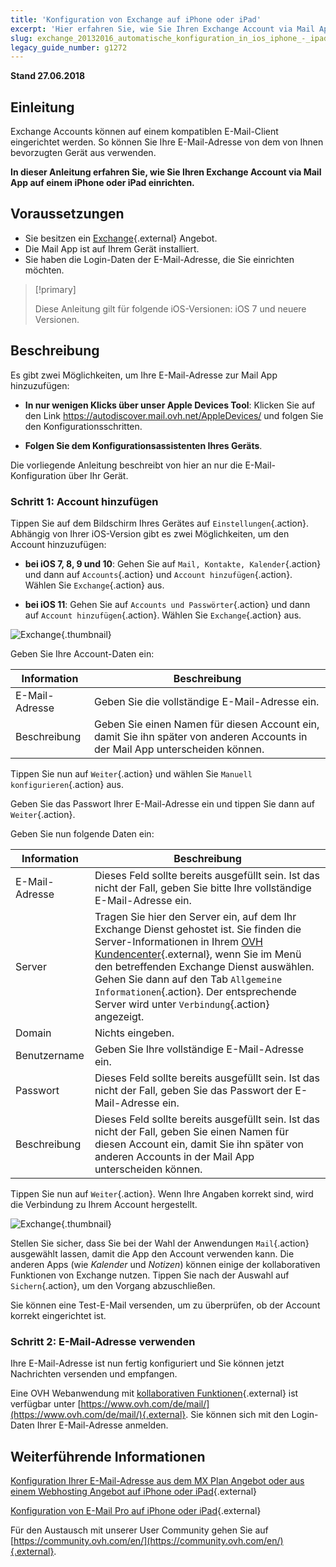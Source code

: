 ```yaml
---
title: 'Konfiguration von Exchange auf iPhone oder iPad'
excerpt: 'Hier erfahren Sie, wie Sie Ihren Exchange Account via Mail App auf einem iPhone oder iPad einrichten.'
slug: exchange_20132016_automatische_konfiguration_in_ios_iphone_-_ipad
legacy_guide_number: g1272
---
```


**Stand 27.06.2018**

## Einleitung

Exchange Accounts können auf einem kompatiblen E-Mail-Client eingerichtet werden. So können Sie Ihre E-Mail-Adresse von dem von Ihnen bevorzugten Gerät aus verwenden.

**In dieser Anleitung erfahren Sie, wie Sie Ihren Exchange Account via Mail App auf einem iPhone oder iPad einrichten.**

## Voraussetzungen

- Sie besitzen ein [Exchange](https://www.ovh.com/de/emails/){.external} Angebot.
- Die Mail App ist auf Ihrem Gerät installiert.
- Sie haben die Login-Daten der E-Mail-Adresse, die Sie einrichten möchten.

> [!primary]
>
> Diese Anleitung gilt für folgende iOS-Versionen: iOS 7 und neuere Versionen.
>

## Beschreibung

Es gibt zwei Möglichkeiten, um Ihre E-Mail-Adresse zur Mail App hinzuzufügen:

- **In nur wenigen Klicks über unser Apple Devices Tool**: Klicken Sie auf den Link <https://autodiscover.mail.ovh.net/AppleDevices/> und folgen Sie den Konfigurationsschritten.

- **Folgen Sie dem Konfigurationsassistenten Ihres Geräts**.

Die vorliegende Anleitung beschreibt von hier an nur die E-Mail-Konfiguration über Ihr Gerät.

### Schritt 1: Account hinzufügen

Tippen Sie auf dem Bildschirm Ihres Gerätes auf `Einstellungen`{.action}. Abhängig von Ihrer iOS-Version gibt es zwei Möglichkeiten, um den Account hinzuzufügen:

- **bei iOS 7, 8, 9 und 10**: Gehen Sie auf `Mail, Kontakte, Kalender`{.action} und dann auf `Accounts`{.action} und `Account hinzufügen`{.action}. Wählen Sie `Exchange`{.action} aus.

- **bei iOS 11**: Gehen Sie auf `Accounts und Passwörter`{.action} und dann auf `Account hinzufügen`{.action}. Wählen Sie `Exchange`{.action} aus.

![Exchange](images/configuration-mail-exchange-ios-step1.png){.thumbnail}

Geben Sie Ihre Account-Daten ein:

|Information|Beschreibung|
|---|---|
|E-Mail-Adresse|Geben Sie die vollständige E-Mail-Adresse ein.|
|Beschreibung|Geben Sie einen Namen für diesen Account ein, damit Sie ihn später von anderen Accounts in der Mail App unterscheiden können.|

Tippen Sie nun auf `Weiter`{.action} und wählen Sie `Manuell konfigurieren`{.action} aus.

Geben Sie das Passwort Ihrer E-Mail-Adresse ein und tippen Sie dann auf `Weiter`{.action}.

Geben Sie nun folgende Daten ein:

|Information|Beschreibung|
|---|---|
|E-Mail-Adresse|Dieses Feld sollte bereits ausgefüllt sein. Ist das nicht der Fall, geben Sie bitte Ihre vollständige E-Mail-Adresse ein.|
|Server|Tragen Sie hier den Server ein, auf dem Ihr Exchange Dienst gehostet ist. Sie finden die Server-Informationen in Ihrem [OVH Kundencenter](https://www.ovh.com/auth/?action=gotomanager){.external}, wenn Sie im Menü den betreffenden Exchange Dienst auswählen. Gehen Sie dann auf den Tab `Allgemeine Informationen`{.action}. Der entsprechende Server wird unter `Verbindung`{.action} angezeigt.|
|Domain|Nichts eingeben.|
|Benutzername|Geben Sie Ihre vollständige E-Mail-Adresse ein.|  
|Passwort|Dieses Feld sollte bereits ausgefüllt sein. Ist das nicht der Fall, geben Sie das Passwort der E-Mail-Adresse ein.|
|Beschreibung|Dieses Feld sollte bereits ausgefüllt sein. Ist das nicht der Fall, geben Sie einen Namen für diesen Account ein, damit Sie ihn später von anderen Accounts in der Mail App unterscheiden können.|

Tippen Sie nun auf `Weiter`{.action}. Wenn Ihre Angaben korrekt sind, wird die Verbindung zu Ihrem Account hergestellt.

![Exchange](images/configuration-mail-exchange-ios-step2.png){.thumbnail}

Stellen Sie sicher, dass Sie bei der Wahl der Anwendungen `Mail`{.action} ausgewählt lassen, damit die App den Account verwenden kann. Die anderen Apps (wie *Kalender* und *Notizen*) können einige der kollaborativen Funktionen von Exchange nutzen. Tippen Sie nach der Auswahl auf `Sichern`{.action}, um den Vorgang abzuschließen. 

Sie können eine Test-E-Mail versenden, um zu überprüfen, ob der Account korrekt eingerichtet ist.

### Schritt 2: E-Mail-Adresse verwenden

Ihre E-Mail-Adresse ist nun fertig konfiguriert und Sie können jetzt Nachrichten versenden und empfangen.

Eine OVH Webanwendung mit [kollaborativen Funktionen](https://www.ovh.com/de/emails/){.external} ist verfügbar unter [https://www.ovh.com/de/mail/](https://www.ovh.com/de/mail/){.external}. Sie können sich mit den Login-Daten Ihrer E-Mail-Adresse anmelden.

## Weiterführende Informationen

[Konfiguration Ihrer E-Mail-Adresse aus dem MX Plan Angebot oder aus einem Webhosting Angebot auf iPhone oder iPad](https://docs.ovh.com/de/emails/mail-konfiguration-iphone-ios-91/){.external}

[Konfiguration von E-Mail Pro auf iPhone oder iPad](https://docs.ovh.com/de/emails-pro/iphone-konfiguration){.external}

Für den Austausch mit unserer User Community gehen Sie auf [https://community.ovh.com/en/](https://community.ovh.com/en/){.external}.